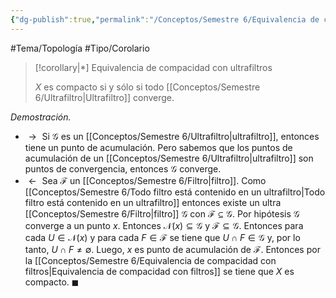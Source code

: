 ```yaml
---
{"dg-publish":true,"permalink":"/Conceptos/Semestre 6/Equivalencia de compacidad con ultrafiltros/"}
---
```


#Tema/Topología  #Tipo/Corolario 

> [!corollary|*] Equivalencia de compacidad con ultrafiltros
> 
> ${} X {}$ es compacto si y sólo si todo [[Conceptos/Semestre 6/Ultrafiltro\|Ultrafiltro]] converge.
> 

*Demostración.* 
- ${} \rightarrow {}$ Si ${} \mathcal{G} {}$ es un [[Conceptos/Semestre 6/Ultrafiltro\|ultrafiltro]], entonces tiene un punto de acumulación. Pero sabemos que los puntos de acumulación de un [[Conceptos/Semestre 6/Ultrafiltro\|ultrafiltro]] son puntos de convergencia, entonces ${} \mathcal{G} {}$ converge.
- ${} \leftarrow {}$ Sea ${} \mathcal{F} {}$ un [[Conceptos/Semestre 6/Filtro\|filtro]]. Como [[Conceptos/Semestre 6/Todo filtro está contenido en un ultrafiltro\|Todo filtro está contenido en un ultrafiltro]] entonces existe un ultra [[Conceptos/Semestre 6/Filtro\|filtro]] ${} \mathcal{G} {}$ con ${} \mathcal{F} \subseteq \mathcal{G} {}$. Por hipótesis ${} \mathcal{G} {}$ converge a un punto ${} x {}$. Entonces ${} \mathcal{N}(x)\subseteq \mathcal{G} {}$ y ${} \mathcal{F} \subseteq \mathcal{G} {}$. Entonces para cada ${} U \in \mathcal{N}(x) {}$ y para cada ${} F \in \mathcal{F} {}$ se tiene que ${} U \cap F \in \mathcal{G} {}$ y, por lo tanto, ${} U \cap F \neq \emptyset{}$. Luego, ${} x {}$ es punto de acumulación de ${} \mathcal{F} {}$. Entonces por la [[Conceptos/Semestre 6/Equivalencia de compacidad con filtros\|Equivalencia de compacidad con filtros]] se tiene que ${} X {}$ es compacto. 
$\blacksquare$